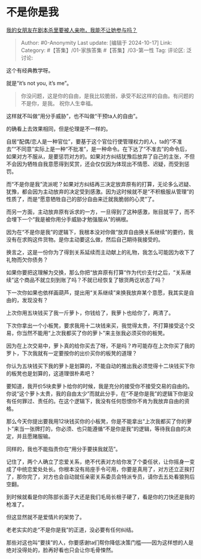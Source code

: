 # 不是你是我
[我的女朋友在剧本杀里要被人亲吻，我能不让她参与吗？](https://www.zhihu.com/question/568332577/answer/8057473929)

> Author: #0-Anonymity
> Last update: [编辑于 2024-10-17]
> Link:
> Category: #【答集】/01-家族答集 #【答集】/03-第一性 
> Tag: 
> 评论区:
> 泛讨论:

这个有经典教学呀。

就是“it’s not you, it’s me”。

> 你没问题，这是你的自由，是我比较脆弱，承受不起这样的自由。有问题的不是你，是我。
> 祝你人生幸福。

这样就不叫做“用分手威胁”，也不叫做“干预ta人的自由”。

的确看上去效果相同，但是伦理是不一样的。

自居“配偶/恋人是一种官位”，要基于这个官位行使管理权力的人，ta的“不准去”“不同意”实际上是一种“不批准”，是一种命令。在下达了“不准去”的命令后，如果对方不服从，是要惩罚对方的。如果对方纠结犹豫后放弃了自己的主张，不但不会因为牺牲自我意愿得到奖赏，还会仅仅因为体现出不情愿、迟疑，而受到惩罚。

而“不是你是我”流派呢？如果对方纠结再三决定放弃原有的打算，无论多么迟疑、犹豫，都会因为主动放弃的决定受到感激。因为这时候就不是“不积极服从管理”的性质了，而是“愿意牺牲自己的部分自由来迁就我脆弱的心灵”了。

而另一方面，主动放弃原有诉求的一方，一旦得到了这种感激，账目就平了，而不会埋下一个“我是被你用分手威胁才勉强服从”的祸根。

因为在“不是你是我”的逻辑下，我根本没对你做“放弃自由换关系继续”的要约，我没有在求购这件货物。是你主动要这么做，然后自己期待我接受的。

换言之，这是一份你为了得到关系延续而主动献上的礼物，我怎么可能因为收下了礼物而欠你债务？

如果你要把这理解为交换，那么你把“放弃原有打算“作为代价支付之后，“关系继续”这个商品不就立刻到账了吗？不就已经恢复了银货两讫状态了吗？

下一次你如果也依样画葫芦，提出用“关系继续”来换我放弃某个意愿，我其实是自由的，发现没有？

上次你用五块钱买了我一斤萝卜，你钱给了，我萝卜也给你了，两清了。

下次你拿出一个小板凳，要求我用十二块钱来买，我觉得太贵，不打算接受这个交易，你当然不能用“上次我都买了你的萝卜”来主张我必须买你的板凳。

因为在上次交易中，萝卜真的给你买去了呀，不是吗？咋可能存在上次你买了我的罗卜，下次我就有一定要按你的出价买你的板凳的道理？

你认为五块钱买下我的萝卜是划算的，不能自动的推出我必须觉得十二块钱买下你的板凳也是划算的，这道理很朴素吧？

要知道，我开价5块卖萝卜给你的时候，我是充分的接受你不接受交易的自由的。你说“这个萝卜太贵，我的自由太少”而就此分手，在“不是你是我”的逻辑下你是没有任何罪过、责任的。在这个逻辑下，我没有任何怨恨你不肯为我放弃自由的资格。

那么今天你提出要我用12块钱买你的小板凳，你是不能拿出“上次我都买了你的萝卜”来当一张牌打的，你必须、也只能遵循“不是你是我”的逻辑，等待我自由的决定，并且愿赌服输。

同样的，我也不能指责你在“用分手要挟我就范”。

记住了，两个人确立了恋爱关系，绝不代表对方给你发了个委任状，让你摇身一变成了中统恋爱处处长。你根本没有局座手令可用，你要是真用了，对方还立正挨打了，那你完了，对方也会自动就任亲密关系委员会特派专员，请你去五处看狼狗后空翻。

到时候就看是你的陈部长面子大还是我们毛局长根子硬了，看是你的刀快还是我的枪准了。

但这显然就不是爱情片的架势了。

老老实实的走“不是你是我”的正道，没必要有任何纠结。

那些对这也叫“要挟”的人，你要感谢ta们帮你降低决策门槛——因为这样想的人是绝对没得处的，脸再好看也只会让你毛骨悚然。